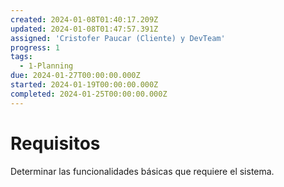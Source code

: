 ```yaml
---
created: 2024-01-08T01:40:17.209Z
updated: 2024-01-08T01:47:57.391Z
assigned: 'Cristofer Paucar (Cliente) y DevTeam'
progress: 1
tags:
  - 1-Planning
due: 2024-01-27T00:00:00.000Z
started: 2024-01-19T00:00:00.000Z
completed: 2024-01-25T00:00:00.000Z
---
```


# Requisitos

Determinar las funcionalidades básicas que requiere el sistema.

